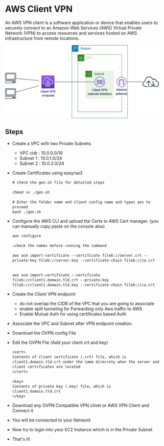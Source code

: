 # AWS Client VPN
An AWS VPN client is a software application or device that enables users to securely connect to an Amazon Web Services (AWS) Virtual Private Network (VPN) to access resources and services hosted on AWS infrastructure from remote locations.

 ![alt text](image.png)

## Steps  

- Create a VPC with two Private Subnets
  - VPC cidr : 10.0.0.0/16
  - Subnet 1 : 10.0.1.0/24
  - Subnet 2 : 10.0.2.0/24

- Create Certificates using easyrsa3

      # check the gen.sh file for detailed steps

      chmod +x ./gen.sh

      # Enter the folder name and client config name and types yes to proceed
      bash ./gen.sh

- Configure the AWS CLI and upload the Certs to AWS Cert manager. (you can manually copy paste on the console also)

      aws configure

      ⚠️check the names before running the command

      aws acm import-certificate --certificate fileb://server.crt --private-key fileb://server.key --certificate-chain fileb://ca.crt


      aws acm import-certificate --certificate fileb://client1.domain.tld.crt --private-key fileb://client1.domain.tld.key --certificate-chain fileb://ca.crt

- Create the Client VPN endpoint 
   -  do not overlap the CIDR of the VPC that you are going to associate
   -  enable split tunneling for Forwarding only Aws traffic to AWS
   -  Enable Mutual Auth for using certificates based Auth
 
- Associate the VPC and Subnet after VPN endpoint creation.

- Download the OVPN config File

- Edit the OVPN File (Add your client crt and key)

      <cert>
      Contents of client certificate (.crt) file, which is client1.domain.tld.crt under the same direcroty when the server and client certificates are located
      </cert>

      <key>
      Contents of private key (.key) file, which is client1.domain.tld.crt
      </key>

- Download any OVPN Compatible VPN clinet or AWS VPN Client and Connect it

- You will be connected to your Network

- Now try to login into your EC2 Instance which is in the Private Subnet

- That's it!
